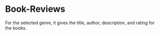 # Book-Reviews
For the selected genre, it gives the title, author, description, and rating for the books.

